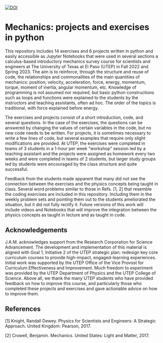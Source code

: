 [![DOI](https://zenodo.org/badge/DOI/10.5281/zenodo.7903600.svg)](https://doi.org/10.5281/zenodo.7903600)

# Mechanics: projects and exercises in python

This repository includes 14 exercises and 6 projects written in python and easily accessible as Jupyter Notebooks that were used in several sections a calculus-based introductory mechanics survey course for scientists and engineers at The University of Texas at El Paso (UTEP) in Fall 2022 and Spring 2023. The aim is to reinforce, through the structure and reuse of code, the relationships and commonalities of the main quantities of mechanics: position, velocity, acceleration, force, energy, momentum, torque, moment of inertia, angular momentum, etc. Knowledge of programming is not assumed nor required, but basic python constructions such as loops and functions were explained to the students by the instructors and teaching assistants, often ad hoc. The order of the topics is traditional, with force explained before energy. 

The exercises and projects consist of a short introduction, code, and several questions. In the case of the exercises, the questions can be answered by changing the values of certain variables in the code, but no new code needs to be written. For projects, it is sometimes necessary to write a few lines of code, but several examples that require only slight modifications are provided. At UTEP, the exercises were completed in teams of 3 students in a 1-hour per week “workshop” session led by a teaching assistant and the projects were assigned as homework every two weeks and were completed in teams of 2 students, but larger study groups led by students were encouraged by the class structure and quite successful.

Feedback from the students made apparent that many did not see the connection between the exercises and the physics concepts being taught in class. Several word problems similar to those in Refs. [1, 2] that resemble the coding exercises are included in this repository. Including them in the weekly problem sets and pointing them out to the students ameliorated the situation, but it did not fully rectify it. Future versions of this work will include videos and Notebooks that will improve the integration between the physics concepts as taught in lecture and as taught in code. 

## Acknowledgements

J.A.M. acknowledges support from the Research Corporation for Science Advancement. The development and implementation of this material is aligned with Goal 1, Initiative 2 of the UTEP strategic plan: redesign key core curriculum courses to provide high-impact, engaged-learning experiences. Initial work was supported by the UTEP Office of the Vice Provost for Curriculum Effectiveness and Improvement. Much freedom to experiment was provided by the UTEP Department of Physics and the UTEP College of Science. Above all, we thank the many UTEP students who have provided feedback on how to improve this course, and particularly those who completed these projects and exercises and gave actionable advice on how to improve them.  

## References

[1] Knight, Randall Dewey. Physics for Scientists and Engineers: A Strategic Approach. United Kingdom: Pearson, 2017.

[2] Crowell, Benjamin. Mechanics. United States: Light and Matter, 2017.
